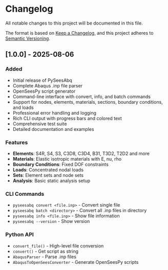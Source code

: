 # Changelog

All notable changes to this project will be documented in this file.

The format is based on [Keep a Changelog](https://keepachangelog.com/en/1.0.0/),
and this project adheres to [Semantic Versioning](https://semver.org/spec/v2.0.0.html).

## [1.0.0] - 2025-08-06

### Added
- Initial release of PySeesAbq
- Complete Abaqus .inp file parser
- OpenSeesPy script generator
- Command-line interface with convert, info, and batch commands
- Support for nodes, elements, materials, sections, boundary conditions, and loads
- Professional error handling and logging
- Rich CLI output with progress bars and colored text
- Comprehensive test suite
- Detailed documentation and examples

### Features
- **Elements**: S4R, S4, S3, C3D8, C3D4, B31, T3D2, T2D2 and more
- **Materials**: Elastic isotropic materials with E, nu, rho
- **Boundary Conditions**: Fixed DOF constraints
- **Loads**: Concentrated nodal loads
- **Sets**: Element sets and node sets
- **Analysis**: Basic static analysis setup

### CLI Commands
- `pyseesabq convert <file.inp>` - Convert single file
- `pyseesabq batch <directory>` - Convert all .inp files in directory
- `pyseesabq info <file.inp>` - Show file information
- `pyseesabq --version` - Show version

### Python API
- `convert_file()` - High-level file conversion
- `convert()` - Get script as string
- `AbaqusParser` - Parse .inp files
- `AbaqusToOpenSeesConverter` - Generate OpenSeesPy scripts
